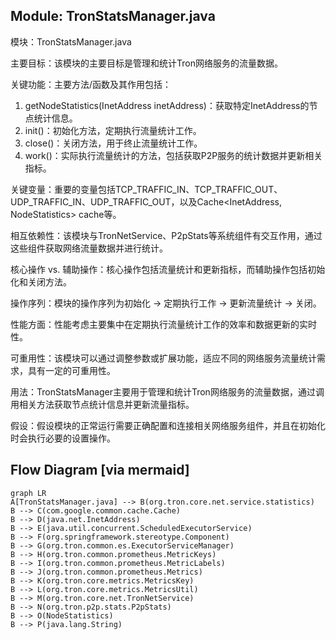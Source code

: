 ## Module: TronStatsManager.java
模块：TronStatsManager.java

主要目标：该模块的主要目标是管理和统计Tron网络服务的流量数据。

关键功能：主要方法/函数及其作用包括：
1. getNodeStatistics(InetAddress inetAddress)：获取特定InetAddress的节点统计信息。
2. init()：初始化方法，定期执行流量统计工作。
3. close()：关闭方法，用于终止流量统计工作。
4. work()：实际执行流量统计的方法，包括获取P2P服务的统计数据并更新相关指标。

关键变量：重要的变量包括TCP_TRAFFIC_IN、TCP_TRAFFIC_OUT、UDP_TRAFFIC_IN、UDP_TRAFFIC_OUT，以及Cache<InetAddress, NodeStatistics> cache等。

相互依赖性：该模块与TronNetService、P2pStats等系统组件有交互作用，通过这些组件获取网络流量数据并进行统计。

核心操作 vs. 辅助操作：核心操作包括流量统计和更新指标，而辅助操作包括初始化和关闭方法。

操作序列：模块的操作序列为初始化 -> 定期执行工作 -> 更新流量统计 -> 关闭。

性能方面：性能考虑主要集中在定期执行流量统计工作的效率和数据更新的实时性。

可重用性：该模块可以通过调整参数或扩展功能，适应不同的网络服务流量统计需求，具有一定的可重用性。

用法：TronStatsManager主要用于管理和统计Tron网络服务的流量数据，通过调用相关方法获取节点统计信息并更新流量指标。

假设：假设模块的正常运行需要正确配置和连接相关网络服务组件，并且在初始化时会执行必要的设置操作。
## Flow Diagram [via mermaid]
```mermaid
graph LR
A[TronStatsManager.java] --> B(org.tron.core.net.service.statistics)
B --> C(com.google.common.cache.Cache)
B --> D(java.net.InetAddress)
B --> E(java.util.concurrent.ScheduledExecutorService)
B --> F(org.springframework.stereotype.Component)
B --> G(org.tron.common.es.ExecutorServiceManager)
B --> H(org.tron.common.prometheus.MetricKeys)
B --> I(org.tron.common.prometheus.MetricLabels)
B --> J(org.tron.common.prometheus.Metrics)
B --> K(org.tron.core.metrics.MetricsKey)
B --> L(org.tron.core.metrics.MetricsUtil)
B --> M(org.tron.core.net.TronNetService)
B --> N(org.tron.p2p.stats.P2pStats)
B --> O(NodeStatistics)
B --> P(java.lang.String)
```
